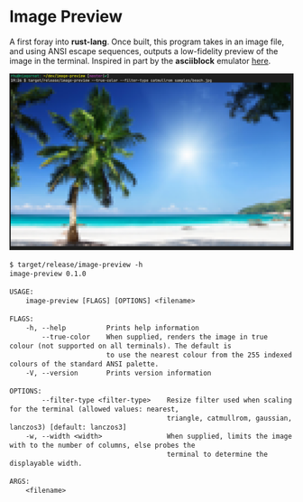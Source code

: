 # Image Preview

A first foray into **rust-lang**. Once built, this program takes in an image file, and
using ANSI escape sequences, outputs a low-fidelity preview of the image in the terminal.
Inspired in part by the **asciiblock** emulator [here](https://github.com/rm-hull/luma.emulator).

![screenshot](https://raw.githubusercontent.com/rm-hull/image-preview/master/screenshot.png)

```console
$ target/release/image-preview -h
image-preview 0.1.0

USAGE:
    image-preview [FLAGS] [OPTIONS] <filename>

FLAGS:
    -h, --help          Prints help information
        --true-color    When supplied, renders the image in true colour (not supported on all terminals). The default is
                        to use the nearest colour from the 255 indexed colours of the standard ANSI palette.
    -V, --version       Prints version information

OPTIONS:
        --filter-type <filter-type>    Resize filter used when scaling for the terminal (allowed values: nearest,
                                       triangle, catmullrom, gaussian, lanczos3) [default: lanczos3]
    -w, --width <width>                When supplied, limits the image with to the number of columns, else probes the
                                       terminal to determine the displayable width.

ARGS:
    <filename>
```

